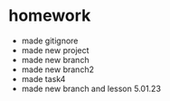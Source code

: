 # homework
- made gitignore 
- made new project 
- made new branch
- made new branch2 
- made task4 
- made new branch and lesson 5.01.23
